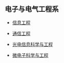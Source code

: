 ## 电子与电气工程系

- [信息工程](个人申请总结/电子与电气工程系/信息工程/README.md)

- [通信工程](个人申请总结/电子与电气工程系/通信工程/README.md)

- [光电信息科学与工程](个人申请总结/电子与电气工程系/光电信息科学与工程/README.md)

- [微电子科学与工程](个人申请总结/电子与电气工程系/微电子科学与工程/README.md)

